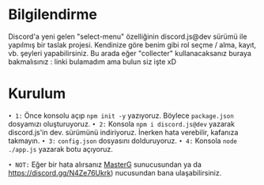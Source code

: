 # Bilgilendirme
Discord'a yeni gelen "select-menu" özelliğinin discord.js@dev sürümü ile yapılmış bir taslak projesi. Kendinize göre benim gibi rol seçme / alma, kayıt, vb. şeyleri yapabilirsiniz. Bu arada eğer "collecter" kullanacaksanız buraya bakmalısınız : linki bulamadım ama bulun siz işte xD

# Kurulum
`• 1:` Önce konsolu açıp `npm init -y` yazıyoruz. Böylece `package.json` dosyamızı oluşturuyoruz.
`• 2:` Konsola `npm i discord.js@dev` yazarak discord.js'in dev. sürümünü indiriyoruz. İnerken hata verebilir, kafanıza takmayın.
`• 3:` `config.json` dosyasını dolduruyoruz.
`• 4:` Konsola `node ./app.js` yazarak botu açıyoruz.

`• NOT:` Eğer bir hata alırsanız [MasterG](https://discord.gg/9NZdDbJzmW) sunucusundan ya da https://discord.gg/N4Ze76Ukrk) nucusundan bana ulaşabilirsiniz.



